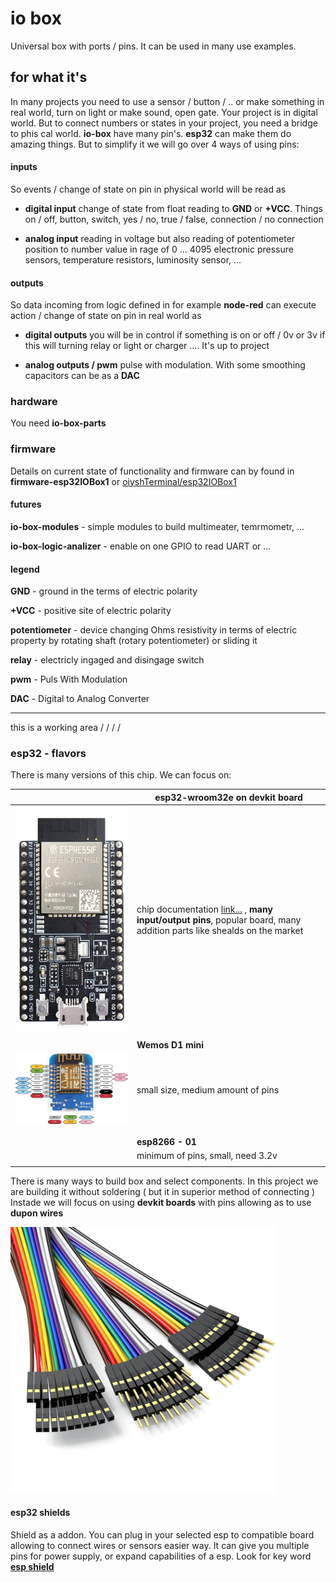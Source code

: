 # io box

Universal box with ports / pins. It can be used in many use examples.





## for what it's

In many projects you need to use a sensor / button / ..  or make something in real world, turn on light or make sound, open gate. Your project is in digital world. But to connect numbers or states in your project, you need a bridge to phis cal world. **io-box** have many pin's. **esp32** can make them do amazing things. But to simplify it we will go over 4 ways of using pins:

#### inputs

So events / change of state on pin in physical world will be read as

- **digital input**
    change of state from float reading to **GND** or **+VCC**.
    Things on / off, button, switch, yes / no, true / false, connection / no connection

- **analog input**
    reading in voltage but also reading of potentiometer position to number value in rage of 0 ... 4095
    electronic pressure sensors, temperature resistors, luminosity sensor, ...

#### outputs

So data incoming from logic defined in for example **node-red** can execute action / change of state on pin in real world as

- **digital outputs**
    you will be in control if something is on or off / 0v or 3v 
    if this will turning relay or light or charger .... It's up to project

- **analog outputs / pwm**
    pulse with modulation. With some smoothing capacitors can be as a **DAC** 




### hardware

You need **io-box-parts**


### firmware

Details on current state of functionality and firmware can by found in **firmware-esp32IOBox1** or [oiyshTerminal/esp32IOBox1](https://github.com/yOyOeK1/oiyshTerminal/tree/main/esp32IOBox1)



#### futures

**io-box-modules** - simple modules to build multimeater, temrmometr, ...

**io-box-logic-analizer** - enable on one GPIO to read UART or ...



#### legend

**GND** - ground in the terms of electric polarity

**+VCC** - positive site of electric polarity

**potentiometer** - device changing Ohms resistivity in terms of electric property by rotating shaft (rotary potentiometer) or sliding it

**relay** - electricly ingaged and disingage switch

**pwm** - Puls With Modulation

**DAC** - Digital to Analog Converter

















---



this is a working area \/    \/      \/      \/







### esp32 - flavors

There is many versions of this chip. We can focus on:

|                                                                            | esp32-wroom32e on devkit board                                                                                                                                                      |
| -------------------------------------------------------------------------- | ----------------------------------------------------------------------------------------------------------------------------------------------------------------------------------- |
| ![](./assets/ESP32-DevKitC-32E_SPL.jpg) | chip documentation [link...](./xdocs/esp32-wroom-32e_esp32-wroom-32ue_datasheet_en.pdf) , **many input/output pins**, popular board, many addition parts like shealds on the market |
|                                                                            |                                                                                                                                                                                     |
|                                                                            | **Wemos D1 mini**                                                                                                                                                                   |
| ![](./assets/espWeMos_pinout.jpg)                                          | small size, medium amount of pins                                                                                                                                                   |
|                                                                            |                                                                                                                                                                                     |
|                                                                            |                                                                                                                                                                                     |
|                                                                            | **esp8266 - 01**                                                                                                                                                                    |
|                                                                            | minimum of pins, small, need 3.2v                                                                                                                                                   |
|                                                                            |                                                                                                                                                                                     |

There is many ways to build box and select components. In this project we are building it without soldering ( but it in superior method of connecting ) Instade we will focus on using **devkit boards** with pins allowing as to use **dupon wires**

<img title="" src="./assets/dupon_wires.jpg" alt="" width="426">

#### esp32 shields

Shield as a addon. You can plug in your selected esp to compatible board allowing to connect wires or sensors easier way. It can give you multiple pins for power supply, or expand capabilities of a esp. Look for key word **[esp shield](https://www.google.com/search?q=eps32+sheald)**

